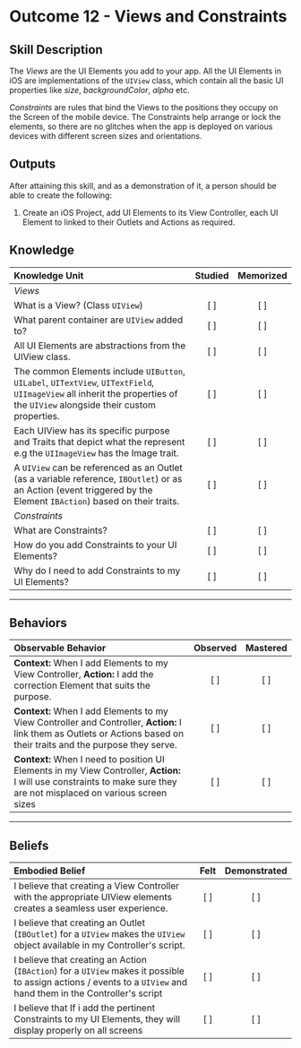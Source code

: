 # Outcome 12 - Views and  Constraints

Skill Description
-----
The _Views_ are the UI Elements you add to your app. All the UI Elements in iOS are implementations of the `UIView` class, which contain all the basic UI properties like _size_, _backgroundColor_, _alpha_ etc.

_Constraints_ are rules that bind the Views to the positions they occupy on the Screen of the mobile device. The Constraints help arrange or lock the elements, so there are no glitches when the app is deployed on various devices with different screen sizes and orientations.

Outputs
-------
After attaining this skill, and as a demonstration of it, a person should be able to create the following:

1. Create an iOS Project, add UI Elements to its View Controller, each UI Element to linked to their Outlets and Actions as required.

## Knowledge

| Knowledge Unit   |      Studied      | Memorized |
|:-------------|:------------------:|:--------:|
| _Views_ |
| What is a View? (Class `UIView`) | [ ] | [ ] |
| What parent container are `UIView` added to? | [ ] | [ ] |
| All UI Elements are abstractions from the UIView class. | [ ] | [ ] |
| The common Elements include `UIButton`, `UILabel`, `UITextView`, `UITextField`, `UIImageView` all inherit the properties of the `UIView` alongside their custom properties. | [ ] | [ ] |
| Each UIView has its specific purpose and Traits that depict what the represent e.g the `UIImageView` has the Image trait. | [ ] | [ ] |
| A `UIView` can be referenced as an Outlet (as a variable reference, `IBOutlet`) or as an Action (event triggered by the Element `IBAction`) based on their traits. | [ ] | [ ] |
| _Constraints_ |
| What are Constraints? | [ ] | [ ] |
| How do you add Constraints to your UI Elements? | [ ] | [ ] |
| Why do I need to add Constraints to my UI Elements? | [ ] | [ ] |



------

## Behaviors

| Observable Behavior   |      Observed      | Mastered |
|:-------------|:------------------:|:--------:|
| **Context:** When I add Elements to my View Controller, **Action:** I add the correction Element that suits the  purpose.| [ ] | [ ] |
| **Context:** When I add Elements to my View Controller and Controller, **Action:** I link them as Outlets or Actions based on their traits and the purpose they serve. | [ ] | [ ] |
| **Context:** When I need to position UI Elements in my View Controller, **Action:** I will use constraints to make sure they are not misplaced on various screen sizes | [ ] | [ ] |

------

## Beliefs

| Embodied Belief   |      Felt      | Demonstrated |
|:-------------|:------------------:|:--------:|
| I believe that creating a View Controller with the appropriate UIView elements creates a seamless user experience. | [ ] | [ ] |
| I believe that creating an Outlet (`IBOutlet`) for a `UIView` makes the `UIView` object available in my Controller's script. | [ ] | [ ] |
| I believe that creating an Action (`IBAction`) for a `UIView` makes it possible to assign actions / events to a `UIView` and hand them in the Controller's script | [ ] | [ ] |
| I believe that If i add the pertinent Constraints to my UI Elements, they will display properly on all screens | [ ] | [ ] |
